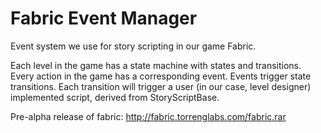 # Fabric Event Manager

Event system we use for story scripting in our game Fabric.

Each level in the game has a state machine with states and transitions.
Every action in the game has a corresponding event. Events trigger state transitions.
Each transition will trigger a user (in our case, level designer) implemented script, derived from StoryScriptBase.

Pre-alpha release of fabric:
http://fabric.torrenglabs.com/fabric.rar
